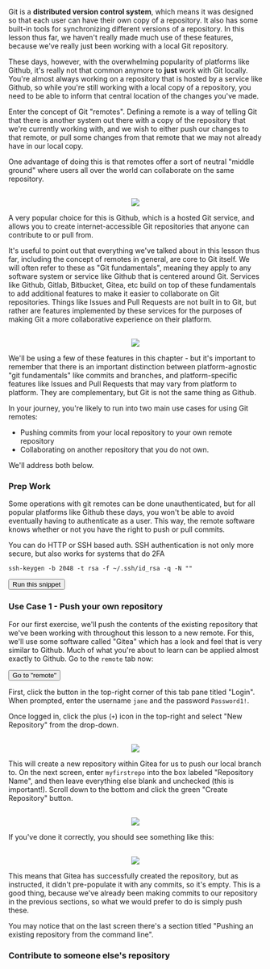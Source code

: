Git is a **distributed version control system**, which means it was designed so that each user can have their own copy of a repository. It also has some built-in tools for synchronizing different versions of a repository. In this lesson thus far, we haven't really made much use of these features, because we've really just been working with a local Git repository. 

These days, however, with the overwhelming popularity of platforms like Github, it's really not that common anymore to **just** work with Git locally. You're almost always working on a repository that is hosted by a service like Github, so while you're still working with a local copy of a repository, you need to be able to inform that central location of the changes you've made.

Enter the concept of Git "remotes". Defining a remote is a way of telling Git that there is another system out there with a copy of the repository that we're currently working with, and we wish to either push our changes to that remote, or pull some changes from that remote that we may not already have in our local copy.

One advantage of doing this is that remotes offer a sort of neutral "middle ground" where users all over the world can collaborate on the same repository.

<div class="full" style="text-align:center;margin-top:30px;"><img src="https://raw.githubusercontent.com/nre-learning/nrelabs-curriculum/git-stage-4-remotes/lessons/git-version-control/stage4/images/remotes.png"></div>

A very popular choice for this is Github, which is a hosted Git service, and allows you to create internet-accessible Git repositories that anyone can contribute to or pull from.

It's useful to point out that everything we've talked about in this lesson thus far, including the concept of remotes in general, are core to Git itself. We will often refer to these as "Git fundamentals", meaning they apply to any software system or service like Github that is centered around Git. Services like Github, Gitlab, Bitbucket, Gitea, etc build on top of these fundamentals to add additional features to make it easier to collaborate on Git repositories. Things like Issues and Pull Requests are not built in to Git, but rather are features implemented by these services for the purposes of making Git a more collaborative experience on their platform.

<div class="full" style="text-align:center;margin-top:30px;"><img src="https://raw.githubusercontent.com/nre-learning/nrelabs-curriculum/git-stage-4-remotes/lessons/git-version-control/stage4/images/gitnotgithub.png"></div>

We'll be using a few of these features in this chapter - but it's important to remember that there is an important distinction between platform-agnostic "git fundamentals" like commits and branches, and platform-specific features like Issues and Pull Requests that may vary from platform to platform. They are complementary, but Git is not the same thing as Github.

In your journey, you're likely to run into two main use cases for using Git remotes:

- Pushing commits from your local repository to your own remote repository
- Collaborating on another repository that you do not own.

We'll address both below.

### Prep Work

Some operations with git remotes can be done unauthenticated, but for all popular platforms like Github these days, you won't be able to avoid eventually having to authenticate as a user. This way, the remote software knows whether or not you have the right to push or pull commits.

You can do HTTP or SSH based auth. SSH authentication is not only more secure, but also works for systems that do 2FA

```
ssh-keygen -b 2048 -t rsa -f ~/.ssh/id_rsa -q -N ""
```
<button type="button" class="btn btn-primary btn-sm" onclick="runSnippetInTab('linux1', this)">Run this snippet</button>


### Use Case 1 - Push your own repository

For our first exercise, we'll push the contents of the existing repository that we've been working with throughout this lesson to a new remote. For this, we'll use some software called "Gitea" which has a look and feel that is very similar to Github. Much of what you're about to learn can be applied almost exactly to Github. Go to the `remote` tab now:

<button type="button" class="btn btn-primary btn-sm" onclick="switchToTab('remote')">Go to "remote"</button>

First, click the button in the top-right corner of this tab pane titled "Login". When prompted, enter the username `jane` and the password `Password1!`.

Once logged in, click the plus (`+`) icon in the top-right and select "New Repository" from the drop-down.

<div class="full" style="text-align:center;margin-top:30px;"><img src="https://raw.githubusercontent.com/nre-learning/nrelabs-curriculum/git-stage-4-remotes/lessons/git-version-control/stage4/images/newrepo.png"></div>

This will create a new repository within Gitea for us to push our local branch to. On the next screen, enter `myfirstrepo` into the box labeled "Repository Name", and then leave everything else blank and unchecked (this is important!). Scroll down to the bottom and click the green "Create Repository" button.

<div class="full" style="text-align:center;margin-top:30px;"><img src="https://raw.githubusercontent.com/nre-learning/nrelabs-curriculum/git-stage-4-remotes/lessons/git-version-control/stage4/images/repocreate.png"></div>

If you've done it correctly, you should see something like this:

<div class="full" style="text-align:center;margin-top:30px;"><img src="https://raw.githubusercontent.com/nre-learning/nrelabs-curriculum/git-stage-4-remotes/lessons/git-version-control/stage4/images/blankrepo.png"></div>

This means that Gitea has successfully created the repository, but as instructed, it didn't pre-populate it with any commits, so it's empty. This is a good thing, because we've already been making commits to our repository in the previous sections, so what we would prefer to do is simply push these.

You may notice that on the last screen there's a section titled "Pushing an existing repository from the command line".

### Contribute to someone else's repository